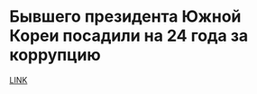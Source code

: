 # Бывшего президента Южной Кореи посадили на 24 года за коррупцию



[LINK](https://varlamov.ru/2864372.html)